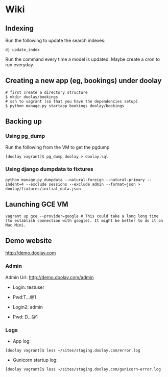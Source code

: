 # Wiki

## Indexing
Run the following to update the search indexes:
```
dj update_index
```
Run the command every time a model is updated.
Maybe create a cron to run everyday.


## Creating a new app (eg, bookings) under doolay
```
# first create a directory structure
$ mkdir doolay/bookings
# ssh to vagrant (so that you have the dependencies setup)
$ python manage.py startapp bookings doolay/bookings
```

## Backing up
### Using pg_dump
Run the following from the VM to get the pgdump
```
[doolay vagrant]$ pg_dump doolay > doolay.sql
```
### Using django dumpdata to fixtures
```
python manage.py dumpdata --natural-foreign --natural-primary --indent=4 --exclude sessions --exclude admin --format=json > doolay/fixtures/initial_data.json
```

## Launching GCE VM
```
vagrant up gce --provider=google # This could take a long long time (to establish connection with google). It might be better to do it on Mac Mini.
```

## Demo website
http://demo.doolay.com

### Admin
Admin Url: http://demo.doolay.com/admin

- Login: testuser
- Pwd:T...@1

- Login2: admin
- Pwd: D...@1

### Logs

- App log: 
```
[doolay vagrant]$ less ~/sites/staging.doolay.com/error.log
```
- Gunicorn startup log: 
```
[doolay vagrant]$ less ~/sites/staging.doolay.com/gunicorn-error.log
```
